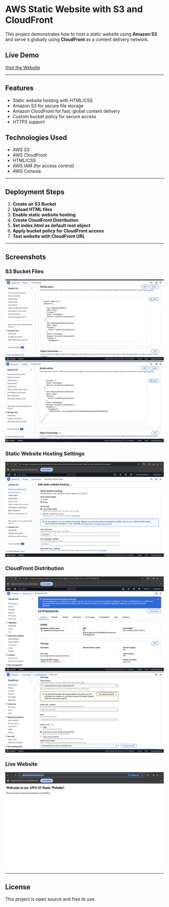 # AWS Static Website with S3 and CloudFront

This project demonstrates how to host a static website using **Amazon S3** and serve it globally using **CloudFront** as a content delivery network.

## Live Demo
[Visit the Website](https://dngoskhtxven4.cloudfront.net/)

---

## Features
- Static website hosting with HTML/CSS
- Amazon S3 for secure file storage
- Amazon CloudFront for fast, global content delivery
- Custom bucket policy for secure access
- HTTPS support

## Technologies Used
- AWS S3
- AWS CloudFront
- HTML/CSS
- AWS IAM (for access control)
- AWS Console

---

## Deployment Steps

1. **Create an S3 Bucket**
2. **Upload HTML files**
3. **Enable static website hosting**
4. **Create CloudFront Distribution**
5. **Set index.html as default root object**
6. **Apply bucket policy for CloudFront access**
7. **Test website with CloudFront URL**

---

## Screenshots

### S3 Bucket Files
![S3 Files](screenshots/bucket-policy.png)
![S3 Files](screenshots/bucket-policy2.png)

### Static Website Hosting Settings
![S3 Hosting](screenshots/S3-Hosting.png)

### CloudFront Distribution
![CloudFront](screenshots/cloudfront.png)
![CloudFront](screenshots/cloudfront-origin-settings.png)

### Live Website
![Live Site](screenshots/live-site.png)



---

## License
This project is open source and free to use.
